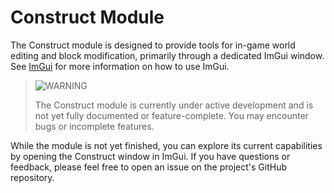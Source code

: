 # Construct Module

The Construct module is designed to provide tools for in-game world editing and block modification, primarily through a dedicated ImGui window. See [ImGui](../ImGui.md) for more information on how to use ImGui.

> ![WARNING](https://img.shields.io/badge/WARNING-yellow?style=for-the-badge)
>
> The Construct module is currently under active development and is not yet fully documented or feature-complete. You may encounter bugs or incomplete features.

While the module is not yet finished, you can explore its current capabilities by opening the Construct window in ImGui. If you have questions or feedback, please feel free to open an issue on the project's GitHub repository.
